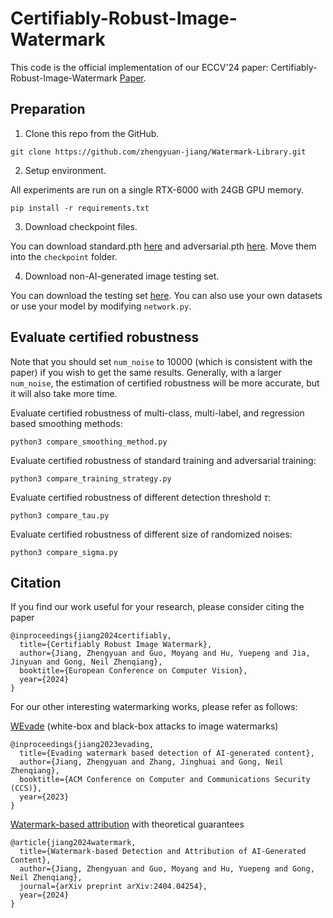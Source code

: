 # Certifiably-Robust-Image-Watermark
This code is the official implementation of our ECCV'24 paper: Certifiably-Robust-Image-Watermark [Paper](https://arxiv.org/abs/2407.04086).


## Preparation

1. Clone this repo from the GitHub.

```
git clone https://github.com/zhengyuan-jiang/Watermark-Library.git
```		

2. Setup environment.

All experiments are run on a single RTX-6000 with 24GB GPU memory.

```
pip install -r requirements.txt
```	

3. Download checkpoint files.

You can download standard.pth [here](https://drive.google.com/file/d/1FazyK9XtWR05Y8c1565bve-1rayueC3b/view?usp=sharing) and adversarial.pth [here](https://drive.google.com/file/d/1AG-ZoB6w1Z6eV7AlpeT5Su7_cUqTgRIO/view?usp=drive_link). Move them into the `checkpoint` folder.

4. Download non-AI-generated image testing set.

You can download the testing set [here](https://drive.google.com/file/d/1pNHGW94UbFcabvxN8QXNRSxTCqu7C-NJ/view?usp=sharing). You can also use your own datasets or use your model by modifying `network.py`.


## Evaluate certified robustness

Note that you should set `num_noise` to 10000 (which is consistent with the paper) if you wish to get the same results. Generally, with a larger `num_noise`, the estimation of certified robustness will be more accurate, but it will also take more time.

Evaluate certified robustness of multi-class, multi-label, and regression based smoothing methods:

```
python3 compare_smoothing_method.py
```

Evaluate certified robustness of standard training and adversarial training:

```
python3 compare_training_strategy.py
```

Evaluate certified robustness of different detection threshold $\tau$:

```
python3 compare_tau.py
```

Evaluate certified robustness of different size of randomized noises:

```
python3 compare_sigma.py
```


## Citation

If you find our work useful for your research, please consider citing the paper
```
@inproceedings{jiang2024certifiably,
  title={Certifiably Robust Image Watermark},
  author={Jiang, Zhengyuan and Guo, Moyang and Hu, Yuepeng and Jia, Jinyuan and Gong, Neil Zhenqiang},
  booktitle={European Conference on Computer Vision},
  year={2024}
}
```

For our other interesting watermarking works, please refer as follows:

[WEvade](https://github.com/zhengyuan-jiang/WEvade) (white-box and black-box attacks to image watermarks)
```
@inproceedings{jiang2023evading,
  title={Evading watermark based detection of AI-generated content},
  author={Jiang, Zhengyuan and Zhang, Jinghuai and Gong, Neil Zhenqiang},
  booktitle={ACM Conference on Computer and Communications Security (CCS)},
  year={2023}
}
```

[Watermark-based attribution](https://arxiv.org/abs/2404.04254) with theoretical guarantees 
```
@article{jiang2024watermark,
  title={Watermark-based Detection and Attribution of AI-Generated Content},
  author={Jiang, Zhengyuan and Guo, Moyang and Hu, Yuepeng and Gong, Neil Zhenqiang},
  journal={arXiv preprint arXiv:2404.04254},
  year={2024}
}
```

